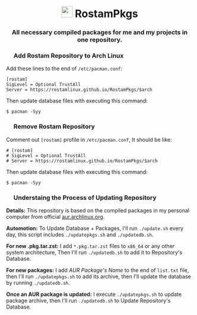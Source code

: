 <h1 align="center">
  <img src="https://raw.githubusercontent.com/MahdyMirzade/MahdyMirzade/main/assets/gifs/gear.gif" width="30px"/>
  RostamPkgs
</h1>
<h3 align="center">All necessary compiled packages for me and my projects in one repository.</h3>

### <img src="https://raw.githubusercontent.com/MahdyMirzade/MahdyMirzade/main/assets/icons/emotes/plus.png" width="16px"/> Add Rostam Repository to Arch Linux

Add these lines to the end of `/etc/pacman.conf`:
```
[rostam]
SigLevel = Optional TrustAll
Server = https://rostamlinux.github.io/RostamPkgs/$arch
```
Then update database files with executing this command:
```
$ pacman -Syy
```


### <img src="https://raw.githubusercontent.com/MahdyMirzade/MahdyMirzade/main/assets/icons/emotes/minus.png" width="16px"/> Remove Rostam Repository

Comment out `[rostam]` profile in `/etc/pacman.conf`, It should be like:
```
# [rostam]
# SigLevel = Optional TrustAll
# Server = https://rostamlinux.github.io/RostamPkgs/$arch
```
Then update database files with executing this command:
```
$ pacman -Syy
```

### <img src="https://raw.githubusercontent.com/MahdyMirzade/MahdyMirzade/main/assets/icons/emotes/pickaxe.png" width="16px"/> Understaing the Process of Updating Repository

**Details:** This repository is based on the compiled packages in my personal computer from official [aur.archlinux.org](https://aur.archlinux.org).

**Automotion:** To Update Database + Packages, I'll run `./update.sh` every day, this script includes `./updatepkgs.sh` and `./updatedb.sh`.

**For new .pkg.tar.zst:** I add `*.pkg.tar.zst` files to `x86_64` or any other system architecture, Then I'll run `./updatedb.sh` to add it to Repository's Database.

**For new packages:** I add *AUR Package's Name* to the end of `list.txt` file, then I'll run `./updatepkgs.sh` to add its archive, then I'll update the database by running `./updatedb.sh`.

**Once an AUR package is updated:** I execute `./updatepkgs.sh` to update package archive, then I'll run `./updatedb.sh` to Update Repository's Database.
